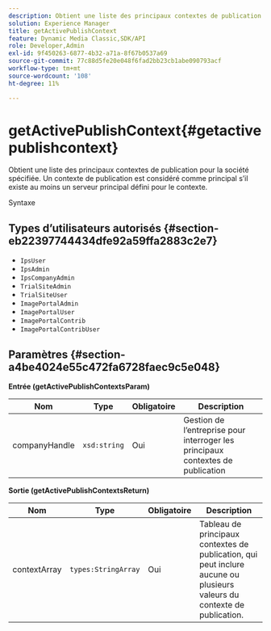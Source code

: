 ```yaml
---
description: Obtient une liste des principaux contextes de publication pour la société spécifiée. Un contexte de publication est considéré comme principal s’il existe au moins un serveur principal défini pour le contexte.
solution: Experience Manager
title: getActivePublishContext
feature: Dynamic Media Classic,SDK/API
role: Developer,Admin
exl-id: 9f450263-6877-4b32-a71a-8f67b0537a69
source-git-commit: 77c88d5fe20e048f6fad2bb23cb1abe090793acf
workflow-type: tm+mt
source-wordcount: '108'
ht-degree: 11%

---
```


# getActivePublishContext{#getactivepublishcontext}

Obtient une liste des principaux contextes de publication pour la société spécifiée. Un contexte de publication est considéré comme principal s’il existe au moins un serveur principal défini pour le contexte.

Syntaxe

## Types d’utilisateurs autorisés {#section-eb22397744434dfe92a59ffa2883c2e7}

* `IpsUser`
* `IpsAdmin`
* `IpsCompanyAdmin`
* `TrialSiteAdmin`
* `TrialSiteUser`
* `ImagePortalAdmin`
* `ImagePortalUser`
* `ImagePortalContrib`
* `ImagePortalContribUser`

## Paramètres {#section-a4be4024e55c472fa6728faec9c5e048}

**Entrée (getActivePublishContextsParam)**

| Nom | Type | Obligatoire | Description |
|---|---|---|---|
| companyHandle | `xsd:string` | Oui | Gestion de l’entreprise pour interroger les principaux contextes de publication |

**Sortie (getActivePublishContextsReturn)**

| Nom | Type | Obligatoire | Description |
|---|---|---|---|
| contextArray | `types:StringArray` | Oui | Tableau de principaux contextes de publication, qui peut inclure aucune ou plusieurs valeurs du contexte de publication. |
